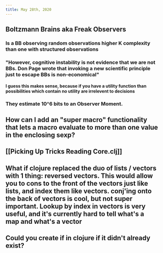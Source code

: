 ```yaml
---
title: May 28th, 2020
---
```


## Boltzmann Brains aka Freak Observers
### Is a BB observing random observations higher K complexity than one with structured observations

### "However, cognitive instability is not evidence that we are not BBs. Don Page wrote that invoking a new scientific principle just to escape BBs is non-economical"
#### I guess this makes sense, because if you have a utility function than possibilities which contain no utility are irrelevent to decisions

### They estimate 10^6 bits to an Observer Moment. 

## How can I add an "super macro" functionality that lets a macro evaluate to more than one value in the enclosing sexp?

## [[Picking Up Tricks Reading Core.clj]]

## What if clojure replaced the duo of lists / vectors with 1 thing: reversed vectors. This would allow you to cons to the front of the vectors just like lists, and index them like vectors. conj'ing onto the back of vectors is cool, but not super important. Lookup by index in vectors is very useful, and it's currently hard to tell what's a map and what's a vector

## Could you create __if__ in clojure if it didn't already exist?

## 
